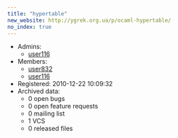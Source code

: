```yaml
---
title: "hypertable"
new_website: http://ygrek.org.ua/p/ocaml-hypertable/
no_index: true
---
```


* Admins:
  * [user116](/users/user116)
* Members:
  * [user832](/users/user832)
  * [user116](/users/user116)
* Registered: 2010-12-22 10:09:32
* Archived data:
  * 0 open bugs
  * 0 open feature requests
  * 0 mailing list
  * 1 VCS
  * 0 released files

